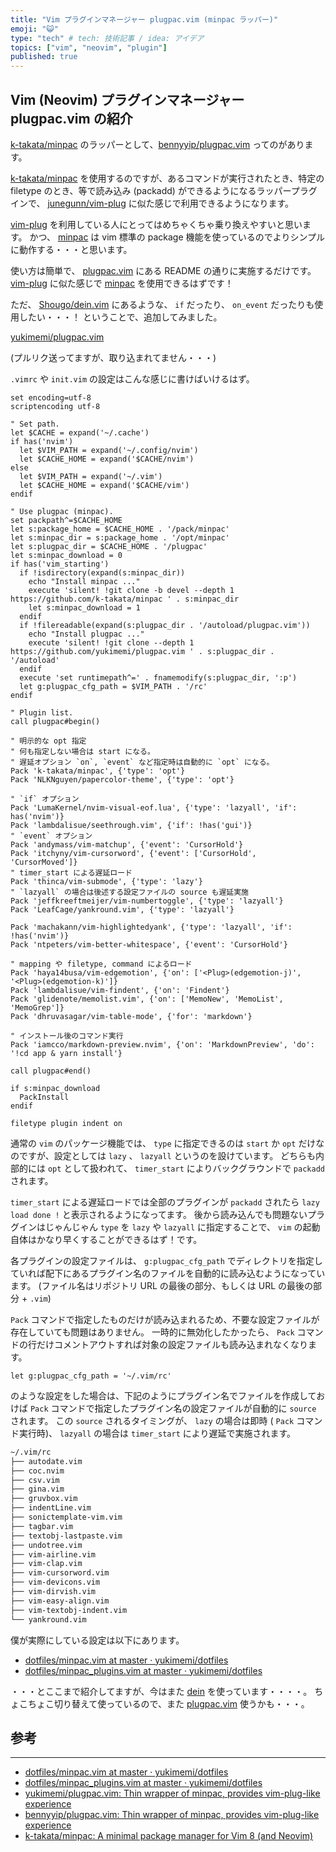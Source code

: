 ```yaml
---
title: "Vim プラグインマネージャー plugpac.vim (minpac ラッパー)"
emoji: "😺"
type: "tech" # tech: 技術記事 / idea: アイデア
topics: ["vim", "neovim", "plugin"]
published: true
---
```


## Vim (Neovim) プラグインマネージャー plugpac.vim の紹介

[k-takata/minpac](https://github.com/k-takata/minpac) のラッパーとして、[bennyyip/plugpac.vim](https://github.com/bennyyip/plugpac.vim) ってのがあります。

[k-takata/minpac](https://github.com/k-takata/minpac) を使用するのですが、あるコマンドが実行されたとき、特定の filetype のとき、等で読み込み (packadd) ができるようになるラッパープラグインで、 [junegunn/vim-plug](https://github.com/junegunn/vim-plug) に似た感じで利用できるようになります。

[vim-plug](https://github.com/junegunn/vim-plug) を利用している人にとってはめちゃくちゃ乗り換えやすいと思います。
かつ、 [minpac](https://github.com/k-takata/minpac) は vim 標準の package 機能を使っているのでよりシンプルに動作する・・・と思います。

使い方は簡単で、 [plugpac.vim](https://github.com/bennyyip/plugpac.vim) にある README の通りに実施するだけです。
[vim-plug](https://github.com/junegunn/vim-plug) に似た感じで [minpac](https://github.com/k-takata/minpac) を使用できるはずです！

ただ、 [Shougo/dein.vim](https://github.com/Shougo/dein.vim) にあるような、 `if` だったり、 `on_event` だったりも使用したい・・・！
ということで、追加してみました。

[yukimemi/plugpac.vim](https://github.com/yukimemi/plugpac.vim)

(プルリク送ってますが、取り込まれてません・・・)

`.vimrc` や `init.vim` の設定はこんな感じに書けばいけるはず。

```vim
set encoding=utf-8
scriptencoding utf-8

" Set path.
let $CACHE = expand('~/.cache')
if has('nvim')
  let $VIM_PATH = expand('~/.config/nvim')
  let $CACHE_HOME = expand('$CACHE/nvim')
else
  let $VIM_PATH = expand('~/.vim')
  let $CACHE_HOME = expand('$CACHE/vim')
endif

" Use plugpac (minpac).
set packpath^=$CACHE_HOME
let s:package_home = $CACHE_HOME . '/pack/minpac'
let s:minpac_dir = s:package_home . '/opt/minpac'
let s:plugpac_dir = $CACHE_HOME . '/plugpac'
let s:minpac_download = 0
if has('vim_starting')
  if !isdirectory(expand(s:minpac_dir))
    echo "Install minpac ..."
    execute 'silent! !git clone -b devel --depth 1 https://github.com/k-takata/minpac ' . s:minpac_dir
    let s:minpac_download = 1
  endif
  if !filereadable(expand(s:plugpac_dir . '/autoload/plugpac.vim'))
    echo "Install plugpac ..."
    execute 'silent! !git clone --depth 1 https://github.com/yukimemi/plugpac.vim ' . s:plugpac_dir . '/autoload'
  endif
  execute 'set runtimepath^=' . fnamemodify(s:plugpac_dir, ':p')
  let g:plugpac_cfg_path = $VIM_PATH . '/rc'
endif

" Plugin list.
call plugpac#begin()

" 明示的な opt 指定
" 何も指定しない場合は start になる。
" 遅延オプション `on`, `event` など指定時は自動的に `opt` になる。
Pack 'k-takata/minpac', {'type': 'opt'}
Pack 'NLKNguyen/papercolor-theme', {'type': 'opt'}

" `if` オプション
Pack 'LumaKernel/nvim-visual-eof.lua', {'type': 'lazyall', 'if': has('nvim')}
Pack 'lambdalisue/seethrough.vim', {'if': !has('gui')}
" `event` オプション
Pack 'andymass/vim-matchup', {'event': 'CursorHold'}
Pack 'itchyny/vim-cursorword', {'event': ['CursorHold', 'CursorMoved']}
" timer_start による遅延ロード
Pack 'thinca/vim-submode', {'type': 'lazy'}
" `lazyall` の場合は後述する設定ファイルの source も遅延実施
Pack 'jeffkreeftmeijer/vim-numbertoggle', {'type': 'lazyall'}
Pack 'LeafCage/yankround.vim', {'type': 'lazyall'}

Pack 'machakann/vim-highlightedyank', {'type': 'lazyall', 'if': !has('nvim')}
Pack 'ntpeters/vim-better-whitespace', {'event': 'CursorHold'}

" mapping や filetype, command によるロード
Pack 'haya14busa/vim-edgemotion', {'on': ['<Plug>(edgemotion-j)', '<Plug>(edgemotion-k)']}
Pack 'lambdalisue/vim-findent', {'on': 'Findent'}
Pack 'glidenote/memolist.vim', {'on': ['MemoNew', 'MemoList', 'MemoGrep']}
Pack 'dhruvasagar/vim-table-mode', {'for': 'markdown'}

" インストール後のコマンド実行
Pack 'iamcco/markdown-preview.nvim', {'on': 'MarkdownPreview', 'do': '!cd app & yarn install'}

call plugpac#end()

if s:minpac_download
  PackInstall
endif

filetype plugin indent on
```

通常の `vim` のパッケージ機能では、 `type` に指定できるのは `start` か `opt` だけなのですが、設定としては `lazy` 、 `lazyall` というのを設けています。
どちらも内部的には `opt` として扱われて、 `timer_start` によりバックグラウンドで `packadd` されます。

`timer_start` による遅延ロードでは全部のプラグインが `packadd` されたら `lazy load done !` と表示されるようになってます。
後から読み込んでも問題ないプラグインはじゃんじゃん `type` を `lazy` や `lazyall` に指定することで、 `vim` の起動自体はかなり早くすることができるはず！です。

各プラグインの設定ファイルは、 `g:plugpac_cfg_path` でディレクトリを指定していれば配下にあるプラグイン名のファイルを自動的に読み込むようになっています。
(ファイル名はリポジトリ URL の最後の部分、もしくは URL の最後の部分 + `.vim`)

`Pack` コマンドで指定したものだけが読み込まれるため、不要な設定ファイルが存在していても問題はありません。
一時的に無効化したかったら、 `Pack` コマンドの行だけコメントアウトすれば対象の設定ファイルも読み込まれなくなります。

```vim
let g:plugpac_cfg_path = '~/.vim/rc'
```

のような設定をした場合は、下記のようにプラグイン名でファイルを作成しておけば `Pack` コマンドで指定したプラグイン名の設定ファイルが自動的に `source` されます。
この `source` されるタイミングが、 `lazy` の場合は即時 ( `Pack` コマンド実行時)、 `lazyall` の場合は `timer_start` により遅延で実施されます。

```bash
~/.vim/rc
├── autodate.vim
├── coc.nvim
├── csv.vim
├── gina.vim
├── gruvbox.vim
├── indentLine.vim
├── sonictemplate-vim.vim
├── tagbar.vim
├── textobj-lastpaste.vim
├── undotree.vim
├── vim-airline.vim
├── vim-clap.vim
├── vim-cursorword.vim
├── vim-devicons.vim
├── vim-dirvish.vim
├── vim-easy-align.vim
├── vim-textobj-indent.vim
└── yankround.vim
```

僕が実際にしている設定は以下にあります。

- [dotfiles/minpac.vim at master · yukimemi/dotfiles](https://github.com/yukimemi/dotfiles/blob/master/.config/nvim/minpac.vim)
- [dotfiles/minpac_plugins.vim at master · yukimemi/dotfiles](https://github.com/yukimemi/dotfiles/blob/master/.config/nvim/minpac_plugins.vim)

・・・とここまで紹介してますが、今はまた [dein](https://github.com/Shougo/dein.vim) を使っています・・・・。
ちょこちょこ切り替えて使っているので、また [plugpac.vim](https://github.com/yukimemi/plugpac.vim) 使うかも・・・。

## 参考

---

- [dotfiles/minpac.vim at master · yukimemi/dotfiles](https://github.com/yukimemi/dotfiles/blob/master/.config/nvim/minpac.vim)
- [dotfiles/minpac_plugins.vim at master · yukimemi/dotfiles](https://github.com/yukimemi/dotfiles/blob/master/.config/nvim/minpac_plugins.vim)
- [yukimemi/plugpac.vim: Thin wrapper of minpac, provides vim-plug-like experience](https://github.com/yukimemi/plugpac.vim)
- [bennyyip/plugpac.vim: Thin wrapper of minpac, provides vim-plug-like experience](https://github.com/bennyyip/plugpac.vim)
- [k-takata/minpac: A minimal package manager for Vim 8 (and Neovim)](https://github.com/k-takata/minpac)
